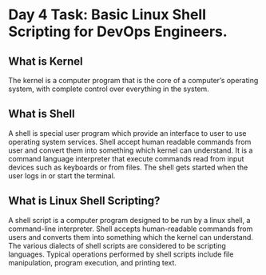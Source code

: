 # Day 4 Task: Basic Linux Shell Scripting for DevOps Engineers.

 ## What is Kernel

 The kernel is a computer program that is the core of a computer’s operating system, with complete control over everything in the system.

 ## What is Shell

 A shell is special user program which provide an interface to user to use operating system services. Shell accept human readable commands from user and convert them into something which kernel can understand. It is a command language interpreter that execute commands read from input devices such as keyboards or from files. The shell gets started when the user logs in or start the terminal.

 ## What is Linux Shell Scripting?

 A shell script is a computer program designed to be run by a linux shell, a command-line interpreter. Shell accepts human-readable commands from users and converts them into something which the kernel can understand. The various dialects of shell scripts are considered to be scripting languages. Typical operations performed by shell scripts include file manipulation, program execution, and printing text.
